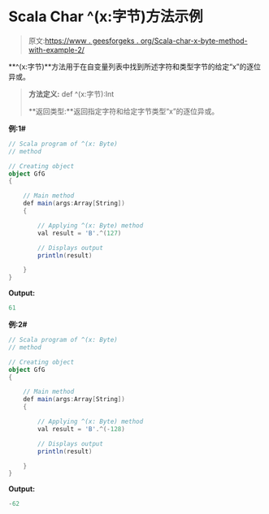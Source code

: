 # Scala Char ^(x:字节)方法示例

> 原文:[https://www . geesforgeks . org/Scala-char-x-byte-method-with-example-2/](https://www.geeksforgeeks.org/scala-char-x-byte-method-with-example-2/)

**^(x:字节)**方法用于在自变量列表中找到所述字符和类型字节的给定“x”的逐位异或。

> **方法定义:** def ^(x:字节):Int
> 
> **返回类型:**返回指定字符和给定字节类型“x”的逐位异或。

**例:1#**

```scala
// Scala program of ^(x: Byte)
// method

// Creating object
object GfG
{ 

    // Main method
    def main(args:Array[String])
    {

        // Applying ^(x: Byte) method 
        val result = 'B'.^(127)

        // Displays output
        println(result)

    }
} 
```

**Output:**

```scala
61

```

**例:2#**

```scala
// Scala program of ^(x: Byte)
// method

// Creating object
object GfG
{ 

    // Main method
    def main(args:Array[String])
    {

        // Applying ^(x: Byte) method
        val result = 'B'.^(-128)

        // Displays output
        println(result)

    }
} 
```

**Output:**

```scala
-62

```